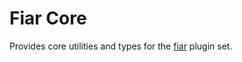 # Fiar Core

Provides core utilities and types for the [fiar](https://github.com/Pingid/fiar) plugin set.

